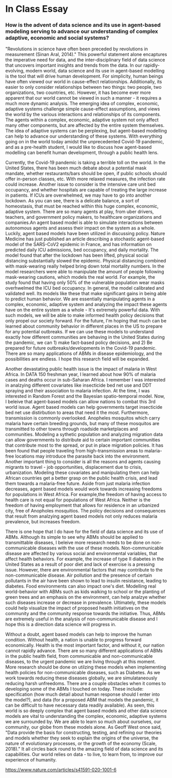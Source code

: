# In Class Essay
### How  is  the  advent  of  data  science  and  its  use  in  agent-based  modeling  serving  to advance our understanding of complex adaptive, economic and social systems? 



"Revolutions in science have often been preceded by revolutions in measurement (Sinan Aral, 2014)." This powerful statement alone encaptures the imperative need for data, and the inter-disciplinary field of data science that uncovers important insights and trends from the data. In our rapidly-evolving, modern world, data science and its use in agent-based modelling is the tool that will drive human development. For simplicity, human beings have often viewed our world in cause-effect relationships. Additionally, its easier to only consider relationships between two things: two people, two organizations, two countries, etc. However, it has become ever more apparent that our world cannot be viewed in such a manner - it requires a much more dynamic analysis. The emerging idea of complex, economic, adaptive systems challenge simple cause-effect assumptions, and views the world by the various interactions and relationships of its components. The agents within a complex, economic, adaptive system not only affect many other components, but are affected by the entire system themselves. The idea of adaptive systems can be perplexing, but agent-based modelling can help to advance our understanding of these systems. With everything going on in the world today amidst the unprecedented Covid-19 pandemic, and as a pre-health student, I would like to discuss how agent-based modelling can benefit human development, through a public health lens.

Currently, the Covid-19 pandemic is taking a terrible toll on the world. In the United States, there has been much debate about a potential mask mandate, whether restaurants/bars should be open, if public schools should offer in-person classes, etc. With more relaxed measures, the infection rate could increase. Another issue to consider is the intensive care unit bed occupancy, and whether hospitals are capable of treating the large increase in patients. If ICUs are overwhelmed, we may have to go into another lockdown. As you can see, there is a delicate balance, a sort of homeostasis, that must be reached within this huge complex, economic, adaptive system. There are so many agents at play, from uber drivers, teachers, and government policy makers, to healthcare organizations and companies.An agent based model is able to simulate interactions between autonomous agents and assess their impact on the system as a whole. Luckily, agent based models have been utilized in discussing policy. Nature Medicine has just published an article describing a stochastic agent-based model of the SARS-CoV2 epidemic in France, and has information on predicted daily ICU admissions, bed occupancy, and daily mortality. The model found that after the lockdown has been lifted, physical social distancing substantially slowed the epidemic. Physical distancing combined with mask-wearing really helped bring down total mortality numbers. In the model researchers were able to manipulate the amount of people following mask-wearing cautions, which models the real world. For example, the study found that having only 50% of the vulnerable population wear masks overhwelmed the ICU bed occupancy. In general, the model calibrated and validated well. Its models like these that make significant gains in being able to predict human behavior. We are essentially manipulating agents in a complex, economic, adaptive system and analyzing the impact these agents have on the entire system as a whole - It's extremely powerful data. With such models, we will be able to make informed health policy decisions that only propel our society forward. For the future, I'm hoping that much can be learned about community behavior in different places in the US to prepare for any potential outbreaks. If we can use these models to understand exactly how different communities are behaving in the United States during the pandemic, we can 1) make fact-based policy decisions, and 2) Be prepared for future outbreaks/developments in the Covid-19 pandemic. There are so many applications of ABMs in disease epidemiology, and the possibilities are endless. I hope this research field will be expanded.  

Another devastating public health issue is the impact of malaria in West Africa. In DATA 150 freshman year, I learned about how 90% of malaria cases and deaths occur in sub-Saharan Africa. I remember I was interested in analzying different covariates like insecticide bed net use and DDT spraying and their association to malaria infection. At the time, I was interested in Random Forest and the Bayesian spatio-temporal model. Now, I beleive that agent-based models can allow nations to combat this 3rd world issue. Agent based models can help governments target insecticide bed net use distirbution to areas that need it the most. Furthermore, transmission is commonly overlooked. Anopheles mosquitos which carry malaria have certain breeding grounds, but many of these mosquitos are transmitted to other towns through roadside marketplaces and communities. Modeling a sythetic population and analyzing migration data can allow governments to distribute aid to certain important communities that contribute most to the spread, or put in place migration policies. It has been found that people traveling from high-transmission areas to malaria-free locations may introduce the parasite back into the environment. Another important thing to consider is all the reasons and agents causing migrants to travel - job opportunities, displacement due to crisis, urbanization. Modeling these covariates and manipulating them can help African countries get a better grasp on the public health crisis, and lead them towards a malaria-free future. Aside from just malaria infection decreases, agent based models would work towards increasing freedoms for populations in West Africa. For example,the freedom of having access to health care is not equal for populations of West Africa. Neither is the freedom of having employment that allows for residence in an urbanized city, free of Anopholes mosquitios. The policy decisions and consequences that result from analzying agent based models not only reduces malaria prevalence, but increases freedom. 

There is one hope that I do have for the field of data science and its use of ABMs. Although its simple to see why ABMs should be applied to transmittable diseases, I beleive more research needs to be done on non-communicable diseases with the use of these models. Non-communicable disease are affected by various social and environmental variables, that affect health behaviors. For example, the increase of type II diabetes in the United States as a result of poor diet and lack of exercise is a pressing issue. However, there are environmental factors that may contribute to the non-communicable disease. Air pollution and the presence of certain pollutants in the air have been shown to lead to insulin resistance, leading to diabetes. Food environments can also impact one's diet. Modelling real world-behavior with ABMs such as kids walking to school or the planting of green trees and an emphasis on the environment, can help analzye whether such diseases increase or decrease in prevalence. Ultimately, these models could help visualize the impact of proposed health initiatives on the community and the community response towards the initiative. Thus, ABMs are extremely useful in the analysis of non-communicable disease and I hope this is a direction data science will progress in. 

Without a doubt, agent based models can help to improve the human condition. Without health, a nation is unable to progress forward economically. Health is the most important factor, and without it, our nation cannot rapidly advance. There are so many different applications of ABMs in the public health field, from communicable and non-communicable diseases, to the urgent pandemic we are living through at this moment. More research should be done on utilzing these models when implementing health policies for non-communicable diseases, such as Diabetes. As we work towards reducing these diseases globally, we are simulataneously reducing harsh unfreedoms. There are a couple obstacles when it comes to developing some of the ABMs I touched on today. These include: specification (how much detail about human response should I enter into the model?), and data (for a proposed ABM that models the pandemic, it can be difficult to have necessary data readily available). As seen, this world is so deeply complex that agent based models and other data science models are vital to understanding the complex, economic, adaptive systems we are surrounded by. We are able to learn so much about ourselves, our community, our globe from these models alone. As Geoff West once said, "Data provide the basis for constructing, testing, and refining our theories and models whether they seek to explain the  origins  of  the  universe,  the  nature  of  evolutionary  processes,  or  the  growth  of  the economy (Scale, 2018)." It all circles back round to the amazing field of data science and its capabilities. Our world relies on data - to live, to learn from, to improve our experience of humanity. 









https://www.nature.com/articles/s41591-020-1001-6
